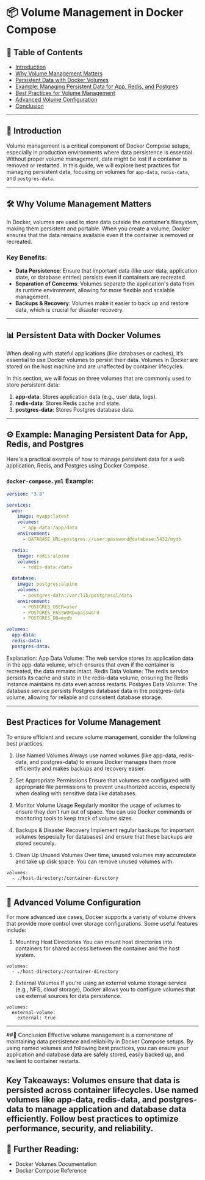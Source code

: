 # 📦 Volume Management in Docker Compose

## 🚀 Table of Contents
- [Introduction](#introduction)
- [Why Volume Management Matters](#why-volume-management-matters)
- [Persistent Data with Docker Volumes](#persistent-data-with-docker-volumes)
- [Example: Managing Persistent Data for App, Redis, and Postgres](#example-managing-persistent-data-for-app-redis-and-postgres)
- [Best Practices for Volume Management](#best-practices-for-volume-management)
- [Advanced Volume Configuration](#advanced-volume-configuration)
- [Conclusion](#conclusion)

---

## 📝 Introduction
Volume management is a critical component of Docker Compose setups, especially in production environments where data persistence is essential. Without proper volume management, data might be lost if a container is removed or restarted. In this guide, we will explore best practices for managing persistent data, focusing on volumes for `app-data`, `redis-data`, and `postgres-data`.

---

## 🛠️ Why Volume Management Matters
In Docker, volumes are used to store data outside the container’s filesystem, making them persistent and portable. When you create a volume, Docker ensures that the data remains available even if the container is removed or recreated.

### Key Benefits:
- **Data Persistence**: Ensure that important data (like user data, application state, or database entries) persists even if containers are recreated.
- **Separation of Concerns**: Volumes separate the application's data from its runtime environment, allowing for more flexible and scalable management.
- **Backups & Recovery**: Volumes make it easier to back up and restore data, which is crucial for disaster recovery.

---

## 📊 Persistent Data with Docker Volumes
When dealing with stateful applications (like databases or caches), it’s essential to use Docker volumes to persist their data. Volumes in Docker are stored on the host machine and are unaffected by container lifecycles. 

In this section, we will focus on three volumes that are commonly used to store persistent data:

1. **app-data**: Stores application data (e.g., user data, logs).
2. **redis-data**: Stores Redis cache and state.
3. **postgres-data**: Stores Postgres database data.

---

## ⚙️ Example: Managing Persistent Data for App, Redis, and Postgres

Here's a practical example of how to manage persistent data for a web application, Redis, and Postgres using Docker Compose.

### `docker-compose.yml` Example:
```yaml
version: "3.8"

services:
  web:
    image: myapp:latest
    volumes:
      - app-data:/app/data
    environment:
      - DATABASE_URL=postgres://user:password@database:5432/mydb

  redis:
    image: redis:alpine
    volumes:
      - redis-data:/data

  database:
    image: postgres:alpine
    volumes:
      - postgres-data:/var/lib/postgresql/data
    environment:
      - POSTGRES_USER=user
      - POSTGRES_PASSWORD=password
      - POSTGRES_DB=mydb

volumes:
  app-data:
  redis-data:
  postgres-data:
```
Explanation:
App Data Volume: The web service stores its application data in the app-data volume, which ensures that even if the container is recreated, the data remains intact.
Redis Data Volume: The redis service persists its cache and state in the redis-data volume, ensuring the Redis instance maintains its data even across restarts.
Postgres Data Volume: The database service persists Postgres database data in the postgres-data volume, allowing for reliable and consistent database storage.

---

##  Best Practices for Volume Management
To ensure efficient and secure volume management, consider the following best practices:

1. Use Named Volumes
Always use named volumes (like app-data, redis-data, and postgres-data) to ensure Docker manages them more efficiently and makes backups and recovery easier.

2. Set Appropriate Permissions
Ensure that volumes are configured with appropriate file permissions to prevent unauthorized access, especially when dealing with sensitive data like databases.

3. Monitor Volume Usage
Regularly monitor the usage of volumes to ensure they don’t run out of space. You can use Docker commands or monitoring tools to keep track of volume sizes.

4. Backups & Disaster Recovery
Implement regular backups for important volumes (especially for databases) and ensure that these backups are stored securely.

5. Clean Up Unused Volumes
Over time, unused volumes may accumulate and take up disk space. You can remove unused volumes with:
```
volumes:
  - ./host-directory:/container-directory
```
---

## 🧰 Advanced Volume Configuration
For more advanced use cases, Docker supports a variety of volume drivers that provide more control over storage configurations. Some useful features include:

1. Mounting Host Directories
You can mount host directories into containers for shared access between the container and the host system.
```
volumes:
  - ./host-directory:/container-directory
```

2. External Volumes
If you're using an external volume storage service (e.g., NFS, cloud storage), Docker allows you to configure volumes that use external sources for data persistence.
```
volumes:
  external-volume:
    external: true
```
---

##🏁 Conclusion
Effective volume management is a cornerstone of maintaining data persistence and reliability in Docker Compose setups. By using named volumes and following best practices, you can ensure your application and database data are safely stored, easily backed up, and resilient to container restarts.

Key Takeaways:
Volumes ensure that data is persisted across container lifecycles.
Use named volumes like app-data, redis-data, and postgres-data to manage application and database data efficiently.
Follow best practices to optimize performance, security, and reliability.
---

## 📘 Further Reading:
- Docker Volumes Documentation
- Docker Compose Reference
